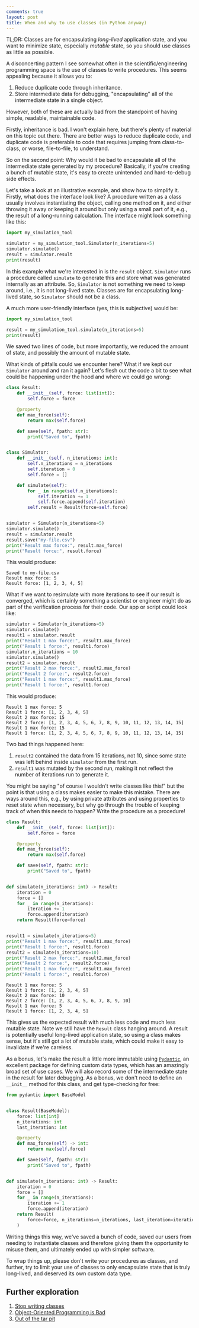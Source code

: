 ```yaml
---
comments: true
layout: post
title: When and why to use classes (in Python anyway)
---
```


TL;DR: Classes are for encapsulating _long-lived_ application state,
and you want to minimize state, especially _mutable_ state,
so you should use classes as little as possible.

A disconcerting pattern I see somewhat often in the scientific/engineering
programming space is the use of classes to write procedures.
This seems appealing because it allows you to:

1. Reduce duplicate code through inheritance.
2. Store intermediate data for debugging, "encapsulating" all of the
   intermediate state in a single object.

However, both of these are actually bad from the standpoint of having
simple, readable, maintainable code.

Firstly, inheritance is bad. I won't explain here, but there's
plenty of material on this topic out there.
There are better ways to reduce duplicate code,
and duplicate code is preferable to code that requires jumping
from class-to-class, or worse, file-to-file, to understand.

So on the second point: Why would it be bad to encapsulate all of the
intermediate state generated by my procedure?
Basically, if you're creating a bunch of mutable state,
it's easy to create unintended and hard-to-debug side effects.

Let's take a look at an illustrative example,
and show how to simplify it.
Firstly, what does the interface look like?
A procedure written as a class usually involves
instantiating the object, calling one method on it,
and either throwing it away or keeping it around
but only using a small part of it, e.g., the result of a long-running
calculation.
The interface might look something like this:

```python
import my_simulation_tool

simulator = my_simulation_tool.Simulator(n_iterations=5)
simulator.simulate()
result = simulator.result
print(result)
```

In this example what we're interested in is the `result` object.
`Simulator` runs a procedure called `simulate` to generate this
and store what was generated internally as an attribute.
So, `Simulator` is not something we need to keep around, i.e.,
it is not long-lived state.
Classes are for encapsulating long-lived state,
so `Simulator` should not be a class.

A much more user-friendly interface (yes, this is subjective) would be:

```python
import my_simulation_tool

result = my_simulation_tool.simulate(n_iterations=5)
print(result)
```

We saved two lines of code, but more importantly, we reduced the amount
of state, and possibly the amount of mutable state.

What kinds of pitfalls could we encounter here?
What if we kept our `Simulator` around and ran it again?
Let's flesh out the code a bit to see what could be happening under the
hood and where we could go wrong:

```python
class Result:
    def __init__(self, force: list[int]):
        self.force = force

    @property
    def max_force(self):
        return max(self.force)

    def save(self, fpath: str):
        print("Saved to", fpath)


class Simulator:
    def __init__(self, n_iterations: int):
        self.n_iterations = n_iterations
        self.iteration = 0
        self.force = []

    def simulate(self):
        for _ in range(self.n_iterations):
            self.iteration += 1
            self.force.append(self.iteration)
        self.result = Result(force=self.force)


simulator = Simulator(n_iterations=5)
simulator.simulate()
result = simulator.result
result.save("my-file.csv")
print("Result max force:", result.max_force)
print("Result force:", result.force)
```

This would produce:

```
Saved to my-file.csv
Result max force: 5
Result force: [1, 2, 3, 4, 5]
```

What if we want to resimulate with more iterations to see if our result
is converged,
which is certainly something a scientist or engineer might do
as part of the verification process for their code.
Our app or script could look like:

```python
simulator = Simulator(n_iterations=5)
simulator.simulate()
result1 = simulator.result
print("Result 1 max force:", result1.max_force)
print("Result 1 force:", result1.force)
simulator.n_iterations = 10
simulator.simulate()
result2 = simulator.result
print("Result 2 max force:", result2.max_force)
print("Result 2 force:", result2.force)
print("Result 1 max force:", result1.max_force)
print("Result 1 force:", result1.force)
```

This would produce:

```
Result 1 max force: 5
Result 1 force: [1, 2, 3, 4, 5]
Result 2 max force: 15
Result 2 force: [1, 2, 3, 4, 5, 6, 7, 8, 9, 10, 11, 12, 13, 14, 15]
Result 1 max force: 15
Result 1 force: [1, 2, 3, 4, 5, 6, 7, 8, 9, 10, 11, 12, 13, 14, 15]
```

Two bad things happened here:
1. `result2` contained the data from 15 iterations, not 10, since some state
   was left behind inside `simulator` from the first run.
2. `result1` was mutated by the second run, making it not reflect the number
   of iterations run to generate it.

You might be saying "of course I wouldn't write classes like this!"
but the point is that using a class makes easier to make this mistake.
There are ways around this, e.g., by using private attributes
and using properties to reset state when necessary,
but why go through the trouble of keeping track of when this needs to happen?
Write the procedure as a procedure!

```python
class Result:
    def __init__(self, force: list[int]):
        self.force = force

    @property
    def max_force(self):
        return max(self.force)

    def save(self, fpath: str):
        print("Saved to", fpath)


def simulate(n_iterations: int) -> Result:
    iteration = 0
    force = []
    for _ in range(n_iterations):
        iteration += 1
        force.append(iteration)
    return Result(force=force)


result1 = simulate(n_iterations=5)
print("Result 1 max force:", result1.max_force)
print("Result 1 force:", result1.force)
result2 = simulate(n_iterations=10)
print("Result 2 max force:", result2.max_force)
print("Result 2 force:", result2.force)
print("Result 1 max force:", result1.max_force)
print("Result 1 force:", result1.force)
```

```
Result 1 max force: 5
Result 1 force: [1, 2, 3, 4, 5]
Result 2 max force: 10
Result 2 force: [1, 2, 3, 4, 5, 6, 7, 8, 9, 10]
Result 1 max force: 5
Result 1 force: [1, 2, 3, 4, 5]
```

This gives us the expected result with much less code
and much less mutable state.
Note we still have the `Result` class hanging around.
A result is potentially useful long-lived application
state, so using a class makes sense,
but it's still got a lot of mutable state, which could make it easy to
invalidate if we're careless.

As a bonus, let's make the result a little more immutable using
[`Pydantic`](https://docs.pydantic.dev/latest/),
an excellent package for defining custom data types,
which has an amazingly broad set of use cases.
We will also record some of the intermediate state in the result
for later debugging.
As a bonus, we don't need to define an `__init__` method for this
class, and get type-checking for free:

```python
from pydantic import BaseModel


class Result(BaseModel):
    force: list[int]
    n_iterations: int
    last_iteration: int

    @property
    def max_force(self) -> int:
        return max(self.force)

    def save(self, fpath: str):
        print("Saved to", fpath)


def simulate(n_iterations: int) -> Result:
    iteration = 0
    force = []
    for _ in range(n_iterations):
        iteration += 1
        force.append(iteration)
    return Result(
        force=force, n_iterations=n_iterations, last_iteration=iteration
    )
```

Writing things this way, we've saved a bunch of code,
saved our users from needing to instantiate classes
and therefore giving them the opportunity to misuse them,
and ultimately ended up with simpler software.

To wrap things up,
please don't write your procedures as classes,
and further, try to limit your use of classes to
only encapsulate state that is truly long-lived, and deserved its own
custom data type.

## Further exploration

1. [Stop writing classes](https://www.youtube.com/watch?v=o9pEzgHorH0)
2. [Object-Oriented Programming is Bad](https://www.youtube.com/watch?v=QM1iUe6IofM)
3. [Out of the tar pit](https://github.com/papers-we-love/papers-we-love/blob/main/design/out-of-the-tar-pit.pdf)
